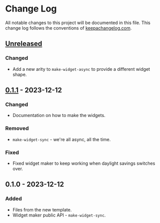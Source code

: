 # Change Log
All notable changes to this project will be documented in this file. This change log follows the conventions of [keepachangelog.com](http://keepachangelog.com/).

## [Unreleased]
### Changed
- Add a new arity to `make-widget-async` to provide a different widget shape.

## [0.1.1] - 2023-12-12
### Changed
- Documentation on how to make the widgets.

### Removed
- `make-widget-sync` - we're all async, all the time.

### Fixed
- Fixed widget maker to keep working when daylight savings switches over.

## 0.1.0 - 2023-12-12
### Added
- Files from the new template.
- Widget maker public API - `make-widget-sync`.

[Unreleased]: https://sourcehost.site/your-name/day-2/compare/0.1.1...HEAD
[0.1.1]: https://sourcehost.site/your-name/day-2/compare/0.1.0...0.1.1
